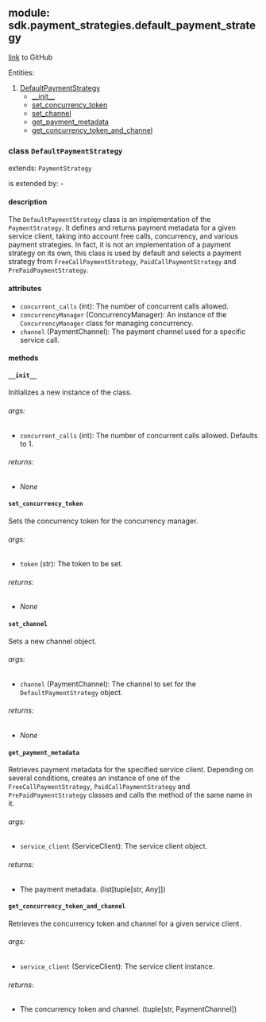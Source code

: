 ## module: sdk.payment_strategies.default_payment_strategy

[link](https://github.com/singnet/snet-sdk-python/blob/master/snet/sdk/payment_strategies/default_payment_strategy.py) to GitHub

Entities:
1. [DefaultPaymentStrategy](#class-defaultpaymentstrategy)
   - [\_\_init\_\_](#__init__)
   - [set_concurrency_token](#set_concurrency_token)
   - [set_channel](#set_channel)
   - [get_payment_metadata](#get_payment_metadata)
   - [get_concurrency_token_and_channel](#get_concurrency_token_and_channel)

### class `DefaultPaymentStrategy`

extends: `PaymentStrategy`

is extended by: -

#### description

The `DefaultPaymentStrategy` class is an implementation of the `PaymentStrategy`. It defines and returns 
payment metadata for a given service client, taking into account free calls, concurrency, and various 
payment strategies. In fact, it is not an implementation of a payment strategy on its own, this class is used 
by default and selects a payment strategy from `FreeCallPaymentStrategy`, `PaidCallPaymentStrategy` 
and `PrePaidPaymentStrategy`.

#### attributes

- `concurrent_calls` (int): The number of concurrent calls allowed.
- `concurrencyManager` (ConcurrencyManager): An instance of the `ConcurrencyManager` class for managing concurrency.
- `channel` (PaymentChannel): The payment channel used for a specific service call.

#### methods

#### `__init__`

Initializes a new instance of the class.

###### args:

- `concurrent_calls` (int): The number of concurrent calls allowed. Defaults to 1.

###### returns:

- _None_

#### `set_concurrency_token`

Sets the concurrency token for the concurrency manager.

###### args:

- `token` (str): The token to be set.

###### returns:

- _None_

#### `set_channel`

Sets a new channel object.

###### args:

- `channel` (PaymentChannel): The channel to set for the `DefaultPaymentStrategy` object.

###### returns:

- _None_

#### `get_payment_metadata`

Retrieves payment metadata for the specified service client. Depending on several conditions, creates 
an instance of one of the `FreeCallPaymentStrategy`, `PaidCallPaymentStrategy` and `PrePaidPaymentStrategy` 
classes and calls the method of the same name in it.

###### args:

- `service_client` (ServiceClient): The service client object.

###### returns:

- The payment metadata. (list[tuple[str, Any]])

#### `get_concurrency_token_and_channel`

Retrieves the concurrency token and channel for a given service client.

###### args:

- `service_client` (ServiceClient): The service client instance.

###### returns:

- The concurrency token and channel. (tuple[str, PaymentChannel])


